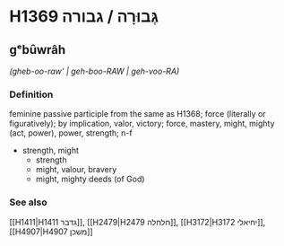 # H1369 גְּבוּרָה / גבורה

## gᵉbûwrâh

_(gheb-oo-raw' | ɡeh-boo-RAW | ɡeh-voo-RA)_

### Definition

feminine passive participle from the same as H1368; force (literally or figuratively); by implication, valor, victory; force, mastery, might, mighty (act, power), power, strength; n-f

- strength, might
  - strength
  - might, valour, bravery
  - might, mighty deeds (of God)

### See also

[[H1411|H1411 גדבר]], [[H2479|H2479 חלחלה]], [[H3172|H3172 יחיאלי]], [[H4907|H4907 משכן]]
